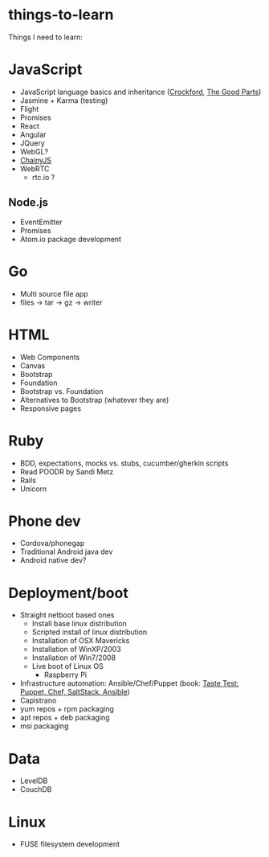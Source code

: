 things-to-learn
===============

Things I need to learn:

# JavaScript

 * JavaScript language basics and inheritance ([Crockford](http://yuiblog.com/crockford/), [The Good Parts](http://shop.oreilly.com/product/9780596517748.do))
 * Jasmine + Karma (testing)
 * Flight
 * Promises
 * React 
 * Angular
 * JQuery
 * WebGL?
 * [ChainyJS](https://github.com/chainyjs/chainy)
 * WebRTC
   * rtc.io ?
 

## Node.js

 * EventEmitter
 * Promises
 * Atom.io package development

# Go

 * Multi source file app
 * files -> tar -> gz -> writer

# HTML

 * Web Components
 * Canvas
 * Bootstrap
 * Foundation
 * Bootstrap vs. Foundation
 * Alternatives to Bootstrap (whatever they are)
 * Responsive pages

# Ruby

 * BDD, expectations, mocks vs. stubs, cucumber/gherkin scripts
 * Read POODR by Sandi Metz
 * Rails
 * Unicorn

# Phone dev

 * Cordova/phonegap
 * Traditional Android java dev
 * Android native dev?

# Deployment/boot

 * Straight netboot based ones
   * Install base linux distribution
   * Scripted install of linux distribution
   * Installation of OSX Mavericks
   * Installation of WinXP/2003
   * Installation of Win7/2008
   * Live boot of Linux OS
     * Raspberry Pi
 * Infrastructure automation: Ansible/Chef/Puppet (book: [Taste Test: Puppet, Chef, SaltStack, Ansible](https://devopsu.com/books/taste-test-puppet-chef-salt-stack-ansible.html))
 * Capistrano
 * yum repos + rpm packaging
 * apt repos + deb packaging
 * msi packaging

# Data

 * LevelDB
 * CouchDB

# Linux

 * FUSE filesystem development
